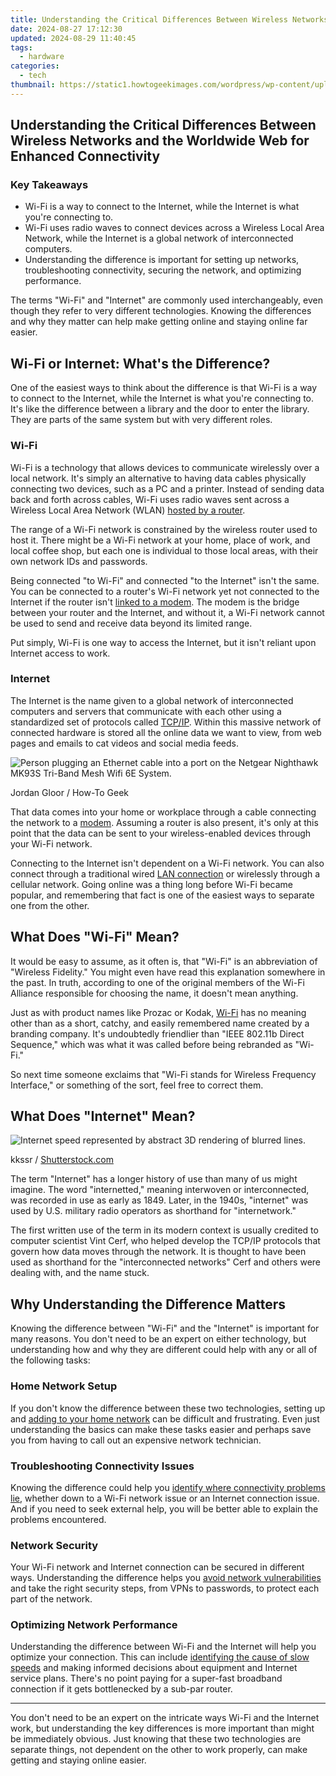 ```yaml
---
title: Understanding the Critical Differences Between Wireless Networks and the Worldwide Web for Enhanced Connectivity
date: 2024-08-27 17:12:30
updated: 2024-08-29 11:40:45
tags:
  - hardware
categories:
  - tech
thumbnail: https://static1.howtogeekimages.com/wordpress/wp-content/uploads/2024/04/53468668835_5a142edd35_o.jpg
---
```


## Understanding the Critical Differences Between Wireless Networks and the Worldwide Web for Enhanced Connectivity

### Key Takeaways

* Wi-Fi is a way to connect to the Internet, while the Internet is what you're connecting to.
* Wi-Fi uses radio waves to connect devices across a Wireless Local Area Network, while the Internet is a global network of interconnected computers.
* Understanding the difference is important for setting up networks, troubleshooting connectivity, securing the network, and optimizing performance.

 The terms "Wi-Fi" and "Internet" are commonly used interchangeably, even though they refer to very different technologies. Knowing the differences and why they matter can help make getting online and staying online far easier.

##  Wi-Fi or Internet: What's the Difference?

 One of the easiest ways to think about the difference is that Wi-Fi is a way to connect to the Internet, while the Internet is what you're connecting to. It's like the difference between a library and the door to enter the library. They are parts of the same system but with very different roles.

###  Wi-Fi

 Wi-Fi is a technology that allows devices to communicate wirelessly over a local network. It's simply an alternative to having data cables physically connecting two devices, such as a PC and a printer. Instead of sending data back and forth across cables, Wi-Fi uses radio waves sent across a Wireless Local Area Network (WLAN) [hosted by a router](https://program-issues.techidaily.com/pc-gaming-evolves-as-god-of-wars-thrilling-fps-edition-debuts-online/).

 The range of a Wi-Fi network is constrained by the wireless router used to host it. There might be a Wi-Fi network at your home, place of work, and local coffee shop, but each one is individual to those local areas, with their own network IDs and passwords.

 Being connected "to Wi-Fi" and connected "to the Internet" isn't the same. You can be connected to a router's Wi-Fi network yet not connected to the Internet if the router isn't [linked to a modem](https://apple-account.techidaily.com/in-2024-apple-id-locked-or-disabled-from-apple-iphone-13-pro-max-7-mehtods-you-cant-miss-by-drfone-ios/). The modem is the bridge between your router and the Internet, and without it, a Wi-Fi network cannot be used to send and receive data beyond its limited range.

 Put simply, Wi-Fi is one way to access the Internet, but it isn't reliant upon Internet access to work.

###  Internet

 The Internet is the name given to a global network of interconnected computers and servers that communicate with each other using a standardized set of protocols called [TCP/IP](https://phone-solutions.techidaily.com/in-2024-life360-learn-how-everything-works-on-samsung-galaxy-xcover-6-pro-tactical-edition-drfone-by-drfone-virtual-android/). Within this massive network of connected hardware is stored all the online data we want to view, from web pages and emails to cat videos and social media feeds.

![Person plugging an Ethernet cable into a port on the Netgear Nighthawk MK93S Tri-Band Mesh Wifi 6E System.](https://static1.howtogeekimages.com/wordpress/wp-content/uploads/2024/01/netgear-nighthawk-mesh-router-11.jpg) 

Jordan Gloor / How-To Geek

 That data comes into your home or workplace through a cable connecting the network to a [modem](https://extra-lessons.techidaily.com/androids-gaming-revolution-experience-the-power-of-kinemaster-app/). Assuming a router is also present, it's only at this point that the data can be sent to your wireless-enabled devices through your Wi-Fi network.

 Connecting to the Internet isn't dependent on a Wi-Fi network. You can also connect through a traditional wired [LAN connection](https://screen-recording.techidaily.com/comprehensible-techniques-for-effective-classroom-recordings-on-mac/) or wirelessly through a cellular network. Going online was a thing long before Wi-Fi became popular, and remembering that fact is one of the easiest ways to separate one from the other.

##  What Does "Wi-Fi" Mean?

 It would be easy to assume, as it often is, that "Wi-Fi" is an abbreviation of "Wireless Fidelity." You might even have read this explanation somewhere in the past. In truth, according to one of the original members of the Wi-Fi Alliance responsible for choosing the name, it doesn't mean anything.

 Just as with product names like Prozac or Kodak, [Wi-Fi](https://extra-support.techidaily.com/updated-plot-craft-guild-bestowed-batch/) has no meaning other than as a short, catchy, and easily remembered name created by a branding company. It's undoubtedly friendlier than "IEEE 802.11b Direct Sequence," which was what it was called before being rebranded as "Wi-Fi."

 So next time someone exclaims that "Wi-Fi stands for Wireless Frequency Interface," or something of the sort, feel free to correct them.

##  What Does "Internet" Mean?

![Internet speed represented by abstract 3D rendering of blurred lines.](https://static1.howtogeekimages.com/wordpress/wp-content/uploads/2024/01/shutterstock_1473782351.jpg) 

kkssr / [Shutterstock.com](https://www.shutterstock.com/image-illustration/3d-rendering-abstract-fast-moving-stripe-1473782351)

 The term "Internet" has a longer history of use than many of us might imagine. The word "internetted," meaning interwoven or interconnected, was recorded in use as early as 1849\. Later, in the 1940s, "internet" was used by U.S. military radio operators as shorthand for "internetwork."

 The first written use of the term in its modern context is usually credited to computer scientist Vint Cerf, who helped develop the TCP/IP protocols that govern how data moves through the network. It is thought to have been used as shorthand for the "interconnected networks" Cerf and others were dealing with, and the name stuck.

##  Why Understanding the Difference Matters

 Knowing the difference between "Wi-Fi" and the "Internet" is important for many reasons. You don't need to be an expert on either technology, but understanding how and why they are different could help with any or all of the following tasks:

###  Home Network Setup

 If you don't know the difference between these two technologies, setting up and [adding to your home network](https://extra-tips.techidaily.com/2024-approved-achieving-youtube-success-increasing-followers-quickly/) can be difficult and frustrating. Even just understanding the basics can make these tasks easier and perhaps save you from having to call out an expensive network technician.

###  Troubleshooting Connectivity Issues

 Knowing the difference could help you [identify where connectivity problems lie](https://article-posts.techidaily.com/pioneering-medical-messaging-in-digital-advertising/), whether down to a Wi-Fi network issue or an Internet connection issue. And if you need to seek external help, you will be better able to explain the problems encountered.

###  Network Security

 Your Wi-Fi network and Internet connection can be secured in different ways. Understanding the difference helps you [avoid network vulnerabilities](https://games-able.techidaily.com/alternative-graphics-cards-to-nvidias-rtx-4060-ti/) and take the right security steps, from VPNs to passwords, to protect each part of the network.

###  Optimizing Network Performance

 Understanding the difference between Wi-Fi and the Internet will help you optimize your connection. This can include [identifying the cause of slow speeds](https://video-capture.techidaily.com/2024-approved-dual-display-dynamics-video-recorder-rankings/) and making informed decisions about equipment and Internet service plans. There's no point paying for a super-fast broadband connection if it gets bottlenecked by a sub-par router.

---

 You don't need to be an expert on the intricate ways Wi-Fi and the Internet work, but understanding the key differences is more important than might be immediately obvious. Just knowing that these two technologies are separate things, not dependent on the other to work properly, can make getting and staying online easier.

<ins class="adsbygoogle"
     style="display:block"
     data-ad-format="autorelaxed"
     data-ad-client="ca-pub-7571918770474297"
     data-ad-slot="1223367746"></ins>



<ins class="adsbygoogle"
     style="display:block"
     data-ad-client="ca-pub-7571918770474297"
     data-ad-slot="8358498916"
     data-ad-format="auto"
     data-full-width-responsive="true"></ins>
